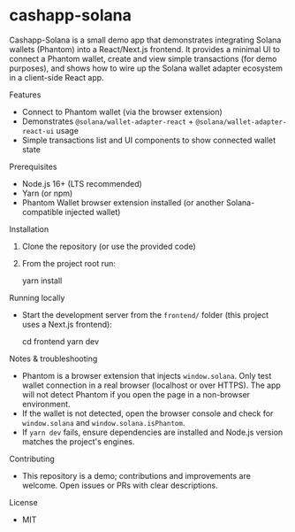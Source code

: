 # cashapp-solana

Cashapp-Solana is a small demo app that demonstrates integrating Solana wallets (Phantom) into a React/Next.js frontend. It provides a minimal UI to connect a Phantom wallet, create and view simple transactions (for demo purposes), and shows how to wire up the Solana wallet adapter ecosystem in a client-side React app.

Features
- Connect to Phantom wallet (via the browser extension)
- Demonstrates `@solana/wallet-adapter-react` + `@solana/wallet-adapter-react-ui` usage
- Simple transactions list and UI components to show connected wallet state

Prerequisites
- Node.js 16+ (LTS recommended)
- Yarn (or npm)
- Phantom Wallet browser extension installed (or another Solana-compatible injected wallet)

Installation
1. Clone the repository (or use the provided code)
2. From the project root run:

	yarn install

Running locally
- Start the development server from the `frontend/` folder (this project uses a Next.js frontend):

	cd frontend
	yarn dev

Notes & troubleshooting
- Phantom is a browser extension that injects `window.solana`. Only test wallet connection in a real browser (localhost or over HTTPS). The app will not detect Phantom if you open the page in a non-browser environment.
- If the wallet is not detected, open the browser console and check for `window.solana` and `window.solana.isPhantom`.
- If `yarn dev` fails, ensure dependencies are installed and Node.js version matches the project's engines.

Contributing
- This repository is a demo; contributions and improvements are welcome. Open issues or PRs with clear descriptions.

License
- MIT
